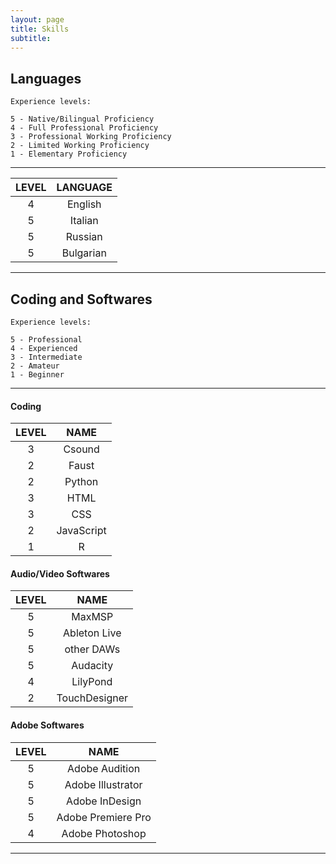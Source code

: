 ```yaml
---
layout: page
title: Skills
subtitle:
---
```


## Languages

```
Experience levels:

5 - Native/Bilingual Proficiency
4 - Full Professional Proficiency
3 - Professional Working Proficiency
2 - Limited Working Proficiency
1 - Elementary Proficiency
```
____________

|LEVEL|LANGUAGE|
|:---:|:---:|
|4|English|
|5|Italian|
|5|Russian|
|5|Bulgarian|

____________

## Coding and Softwares

```
Experience levels:

5 - Professional
4 - Experienced
3 - Intermediate
2 - Amateur
1 - Beginner
```

____________

#### Coding

|LEVEL|NAME|
|:---:|:---:|
|3|Csound|
|2|Faust|
|2|Python|
|3|HTML|
|3|CSS|
|2|JavaScript|
|1|R|

#### Audio/Video Softwares

|LEVEL|NAME|
|:---:|:---:|
|5|MaxMSP|
|5|Ableton Live|
|5|other DAWs|
|5|Audacity|
|4|LilyPond|
|2|TouchDesigner|

#### Adobe Softwares

|LEVEL|NAME|
|:---:|:---:|
|5|Adobe Audition|
|5|Adobe Illustrator|
|5|Adobe InDesign|
|5|Adobe Premiere Pro|
|4|Adobe Photoshop|

____________
